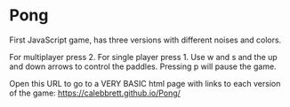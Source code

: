 # Pong
First JavaScript game, has three versions with different noises and colors.

For multiplayer press 2.
For single player press 1.
Use w and s and the up and down arrows to control the paddles.
Pressing p will pause the game.

Open this URL to go to a VERY BASIC html page with links to each version of the game: https://calebbrett.github.io/Pong/
